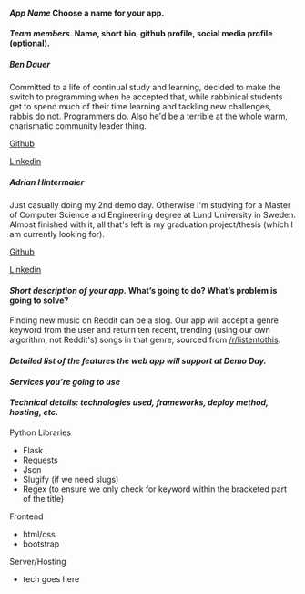 
#### *App Name* Choose a name for your app.


#### *Team members.* Name, short bio, github profile, social media profile (optional).

##### Ben Dauer

Committed to a life of continual study and learning, decided to make the switch to programming when he accepted that, while rabbinical students get to spend much of their time learning and tackling new challenges, rabbis do not. Programmers do. Also he'd be a terrible at the whole warm, charismatic community leader thing.

[Github](https://github.com/bdauer)

[Linkedin](https://www.linkedin.com/in/benjamin-dauer-10b994ba)

##### Adrian Hintermaier

Just casually doing my 2nd demo day. Otherwise I'm studying for a Master of Computer Science and Engineering degree at Lund University in Sweden. Almost finished with it, all that's left is my graduation project/thesis (which I am currently looking for).

[Github](https://github.com/Mester)

[Linkedin](https://se.linkedin.com/in/adrianhintermaier)

#### *Short description of your app.* What’s going to do? What’s problem is going to solve?

Finding new music on Reddit can be a slog. Our app will accept a genre keyword from the user and return ten recent, trending (using our own algorithm, not Reddit's) songs in that genre, sourced from [/r/listentothis](https://www.reddit.com/r/listentothis/).


#### *Detailed list of the features the web app will support at Demo Day.*


#### *Services you’re going to use*


#### *Technical details: technologies used, frameworks, deploy method, hosting, etc.*

Python Libraries
* Flask
* Requests
* Json
* Slugify (if we need slugs)
* Regex (to ensure we only check for keyword within the bracketed part of the title)

Frontend
* html/css
* bootstrap

Server/Hosting
* tech goes here

